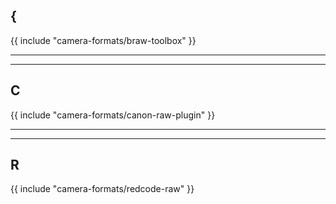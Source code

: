 ## {

{{ include "camera-formats/braw-toolbox" }}

---


---

## C

{{ include "camera-formats/canon-raw-plugin" }}

---


---

## R

{{ include "camera-formats/redcode-raw" }}